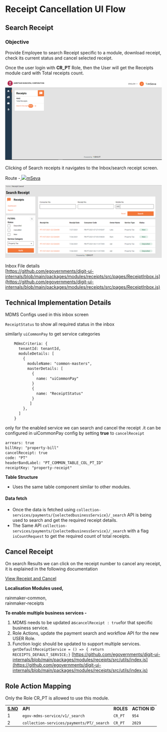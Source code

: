 # Receipt Cancellation UI Flow

## **Search Receipt**

### **Objective**

Provide Employee to search Receipt specific to a module, download receipt, check its current status and cancel selected receipt.

Once the user login with **CR\_PT** Role, then the User will get the Receipts module card with Total receipts count.

![](<../../../.gitbook/assets/image (131).png>)

Clicking of Search receipts it navigates to the Inbox/search receipt screen.

Route -[ ![](https://cdn.jsdelivr.net/npm/@egovernments/digit-ui-css/img/browser-icon.png)mSeva](https://qa.digit.org/digit-ui/employee/receipts/inbox)

![](<../../../.gitbook/assets/image (185).png>)

Inbox File details\
[https://github.com/egovernments/digit-ui-internals/blob/main/packages/modules/receipts/src/pages/ReceiptInbox.js](https://github.com/egovernments/digit-ui-internals/blob/main/packages/modules/receipts/src/pages/ReceiptInbox.js)

## Technical Implementation Details

MDMS Configs used in this inbox screen

`ReceiptStatus` to show all required status in the inbox

similarly `uiCommonPay` to get service categories

```
    MdmsCriteria: {
      tenantId: tenantId,
      moduleDetails: [
        {
          moduleName: "common-masters",
          masterDetails: [
            {
              name: "uiCommonPay"
            }
            {
              name: "ReceiptStatus"
            }
           ]
        },
      ]
    }
```

only for the enabled service we can search and cancel the receipt .it can be configured in uiCommonPay config by setting **true** to `cancelReceipt`

```
arrears: true
billKey: "property-bill"
cancelReceipt: true
code: "PT"
headerBandLabel: "PT_COMMON_TABLE_COL_PT_ID"
receiptKey: "property-receipt"
```

**Table Structure**

* Uses the same table component similar to other modules.

#### Data fetch <a href="#data-fetch" id="data-fetch"></a>

* Once the data is fetched using `collection-services/payments/{selectedbusinessService}/_search` API is being used to search and get the required receipt details.
* The Same API `collection-services/payments/{selectedbusinessService}/_search` with a flag `isCountRequest` to get the required count of total receipts.

## **Cancel Receipt**

On search Results we can click on the receipt number to cancel any receipt, it is explained in the following documentation

[View Receipt and Cancel](view-receipt-cancel-ui-flow.md)

**Localisation Modules used,**

rainmaker-common,\
rainmaker-receipts

**To enable multiple business services -**

1. MDMS needs to be updated as`cancelReceipt : true`for that specific business service.
2. Role Actions, update the payment search and workflow API for the new USER Role.
3. Function logic should be updated to support multiple services. `getDefaultReceiptService = () => { return RECEIPTS_DEFAULT_SERVICE;}` [https://github.com/egovernments/digit-ui-internals/blob/main/packages/modules/receipts/src/utils/index.js](https://github.com/egovernments/digit-ui-internals/blob/main/packages/modules/receipts/src/utils/index.js)

## **Role Action Mapping**

Only the Role CR\_PT is allowed to use this module.

|                          |                                           |           |               |
| ------------------------ | ----------------------------------------- | --------- | ------------- |
| [**S.NO**](http://s.no/) | **API**                                   | **ROLES** | **ACTION ID** |
| 1                        | `egov-mdms-service/v1/_search`            | `CR_PT`   | `954`         |
| 2                        | `collection-services/payments/PT/_search` | `CR_PT`   | `2029`        |

